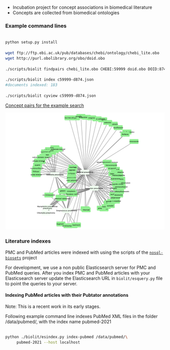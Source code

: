 

- Incubation project for concept associations in biomedical literature
- Concepts are collected from biomedical ontologies


### Example command lines

```bash

python setup.py install

wget ftp://ftp.ebi.ac.uk/pub/databases/chebi/ontology/chebi_lite.obo
wget http://purl.obolibrary.org/obo/doid.obo

./scripts/biolit findpairs chebi_lite.obo CHEBI:59999 doid.obo DOID:874 > c59999-d874.json

./scripts/biolit index c59999-d874.json
#documents indexed: 183

./scripts/biolit cyview c59999-d874.json

```
[Concept pairs for the example search](docs/chebi59999-do874.json)

![Cytoscape view for the example search](docs/chebi59999-do874.png)

### Literature indexes

PMC and PubMed articles were indexed with using the scripts of the [`nosql-biosets`](
https://bitbucket.org/hspsdb/nosql-biosets/src/master/nosqlbiosets/pubmed/) project

For development, we use a non public Elasticsearch server for PMC and PubMed queries.
After you index PMC and PubMed articles with your Elasticsearch server update the
Elasticsearch URL in `biolit/esquery.py` file to point the queries to your server.

#### Indexing PubMed articles with their Pubtator annotations

Note: This is a recent work in its early stages.

Following example command line indexes PubMed XML files in the folder 
/data/pubmed/, with the index name pubmed-2021

```bash
 
python ./biolit/esindex.py index-pubmed /data/pubmed/\
	 pubmed-2021 --host localhost

```

